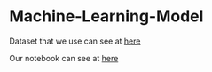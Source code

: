 # Machine-Learning-Model
Dataset that we use can see at [here](https://www.kaggle.com/code/nitinchoudhary012/waste-classification-tensorflow/input)

Our notebook can see at [here](https://github.com/EduWaste-Project/Machine-Learning-Model/blob/main/Final_notebook.ipynb)

